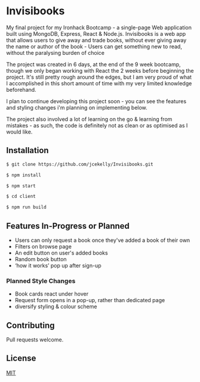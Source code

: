 # Invisibooks

My final project for my Ironhack Bootcamp - a single-page Web application built using MongoDB, Express, React & Node.js. Invisibooks is a web app that allows users to give away and trade books, without ever giving away the name or author of the book - Users can get something new to read, without the paralysing burden of choice

The project was created in 6 days, at the end of the 9 week bootcamp, though we only began working with React the 2 weeks before beginning the project. It's still pretty rough around the edges, but I am very proud of what I accomplished in this short amount of time with my very limited knowledge beforehand. 

I plan to continue developing this project soon - you can see the features and styling changes i'm planning on implementing below.

The project also involved a lot of learning on the go & learning from mistakes - as such, the code is definitely not as clean or as optimised as I would like.

## Installation

```bash
$ git clone https://github.com/jcekelly/Invisibooks.git
```

```bash
$ npm install
```
```bash
$ npm start
```

```bash
$ cd client
```
```bash
$ npm run build
```

## Features In-Progress or Planned

- Users can only request a book once they've added a book of their own 
- Filters on browse page
- An edit button on user's added books
- Random book button
- ‘how it works’ pop up after sign-up

### Planned Style Changes

- Book cards react under hover
- Request form opens in a pop-up, rather than dedicated page 
- diversify styling & colour scheme 





## Contributing
Pull requests welcome.

## License
[MIT](https://choosealicense.com/licenses/mit/)